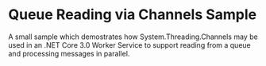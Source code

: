 # Queue Reading via Channels Sample

A small sample which demostrates how System.Threading.Channels may be used in an .NET Core 3.0 Worker Service to support reading from a queue and processing messages in parallel.

